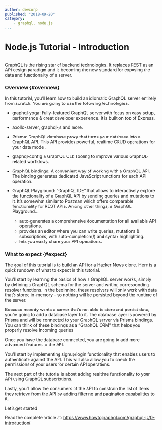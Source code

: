 ```yaml
---
author: devcorp
published: "2018-09-20"
category:
    - graphql, node.js
...
```

Node.js Tutorial - Introduction
==================================

<figure class="figure right">
<a href="image/dbwebbisar.jpg"><img src="image/dbwebbisar.jpg?w=200&h=150&a=0,20,20,50&cf" alt=""/></a>

</figure>

GraphQL is the rising star of backend technologies. It replaces REST as an API design paradigm and is becoming the new standard for exposing the data and functionality of a server.

<!--more-->

### Overview {#overview}

In this tutorial, you’ll learn how to build an idiomatic GraphQL server entirely from scratch. You are going to use the following technologies:

* graphql-yoga: Fully-featured GraphQL server with focus on easy setup, performance & great developer experience. It is built on top of Express, 
* apollo-server, graphql-js and more.
* Prisma: GraphQL database proxy that turns your database into a GraphQL API. This API provides powerful, realtime CRUD operations for your data model.
* graphql-config & GraphQL CLI: Tooling to improve various GraphQL-related worfklows.
* GraphQL bindings: A convenient way of working with a GraphQL API. The binding generates dedicated JavaScript functions for each API operation.

* GraphQL Playground: “GraphQL IDE” that allows to interactively explore the functionality of a GraphQL API by sending queries and mutations to it. It’s somewhat similar to Postman which offers comparable functionality for REST APIs. Among other things, a GraphQL Playground…

    * auto-generates a comprehensive documentation for all available API operations.
    * provides an editor where you can write queries, mutations & subscriptions, with auto-completion(!) and syntax highlighting.
    * lets you easily share your API operations.

### What to expect {#expect}

The goal of this tutorial is to build an API for a Hacker News clone. Here is a quick rundown of what to expect in this tutorial.

You’ll start by learning the basics of how a GraphQL server works, simply by defining a GraphQL schema for the server and writing corresponding resolver functions. In the beginning, these resolvers will only work with data that’s stored in-memory - so nothing will be persisted beyond the runtime of the server.

Because nobody wants a server that’s not able to store and persist data, you’re going to add a database layer to it. The database layer is powered by Prisma and will be connected to your GraphQL server via Prisma bindings. You can think of these bindings as a “GraphQL ORM” that helps you properly resolve incoming queries.

Once you have the database connected, you are going to add more advanced features to the API.

You’ll start by implementing signup/login functionality that enables users to authenticate against the API. This will also allow you to check the permissions of your users for certain API operations.

The next part of the tutorial is about adding realtime functionality to your API using GraphQL subscriptions.

Lastly, you’ll allow the consumers of the API to constrain the list of items they retrieve from the API by adding filtering and pagination capabalities to it.

Let’s get started 

Read the complete article at: https://www.howtographql.com/graphql-js/0-introduction/
